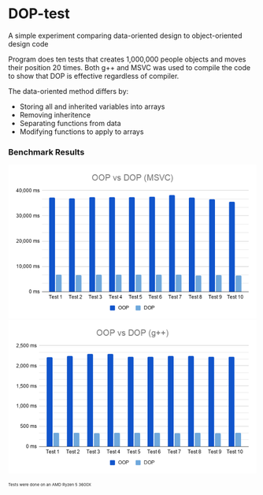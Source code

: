 # DOP-test
A simple experiment comparing data-oriented design to object-oriented design code

Program does ten tests that creates 1,000,000 people objects and moves their position 20 times. 
Both g++ and MSVC was used to compile the code to show that DOP is effective regardless of compiler.


The data-oriented method differs by:
- Storing all and inherited variables into arrays
- Removing inheritence
- Separating functions from data
- Modifying functions to apply to arrays

### Benchmark Results
![Benchmark](/images/OOP%20vs%20DOP%20(MSVC).png)
![Benchmark](/images/OOP%20vs%20DOP%20(g++).png)

<sup><sup><sup> Tests were done on an AMD Ryzen 5 3600X 